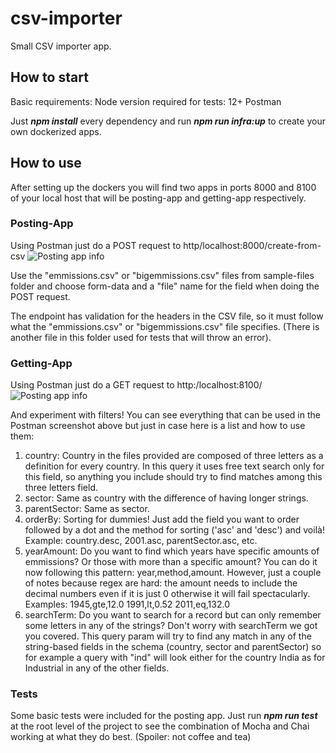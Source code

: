 # csv-importer
Small CSV importer app.


## How to start
Basic requirements:
Node version required for tests: 12+
Postman

Just ***npm install*** every dependency and run ***npm run infra:up*** to create your own dockerized apps.

## How to use
After setting up the dockers you will find two apps in ports 8000 and 8100 of your local host that will be posting-app and getting-app respectively.

### Posting-App
Using Postman just do a POST request to http/localhost:8000/create-from-csv
 ![Posting app info](https://github.com/rubander/csv-importer/blob/02e09f7343e0c30f30b5dbbe3f55f3271266b2b2/assets/images/posting-app-upload-example.PNG)

Use the "emmissions.csv" or "bigemmissions.csv" files from sample-files folder and choose form-data and a "file" name for the field when doing the POST request.

The endpoint has validation for the headers in the CSV file, so it must follow what the "emmissions.csv" or "bigemmissions.csv" file specifies. (There is another file in this folder used for tests that will throw an error).


### Getting-App
Using Postman just do a GET request to http:/localhost:8100/
 ![Posting app info](https://github.com/rubander/csv-importer/blob/02e09f7343e0c30f30b5dbbe3f55f3271266b2b2/assets/images/getting-app-query-example.PNG)

And experiment with filters! You can see everything that can be used in the Postman screenshot above but just in case here is a list and how to use them:

1. country: Country in the files provided are composed of three letters as a definition for every country. In this query it uses free text search only for this field, so anything you include should try to find matches among this three letters field.
2. sector: Same as country with the difference of having longer strings.
3. parentSector: Same as sector.
4. orderBy: Sorting for dummies! Just add the field you want to order followed by a dot and the method for sorting ('asc' and 'desc') and voilà! Example: country.desc, 2001.asc, parentSector.asc, etc.
5. yearAmount: Do you want to find which years have specific amounts of emmissions? Or those with more than a specific amount? You can do it now following this pattern: year,method,amount. However, just a couple of notes because regex are hard: the amount needs to include the decimal numbers even if it is just 0 otherwise it will fail spectacularly. Examples: 1945,gte,12.0  1991,lt,0.52 2011,eq,132.0
6. searchTerm: Do you want to search for a record but can only remember some letters in any of the strings? Don't worry with searchTerm we got you covered. This query param will try to find any match in any of the string-based fields in the schema (country, sector and parentSector) so for example a query with "ind" will look either for the country India as for Industrial in any of the other fields.


### Tests
Some basic tests were included for the posting app. Just run ***npm run test*** at the root level of the project to see the combination of Mocha and Chai working at what they do best. (Spoiler: not coffee and tea)